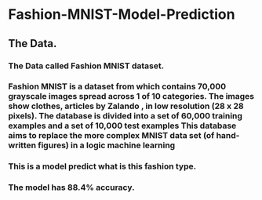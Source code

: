 # Fashion-MNIST-Model-Prediction


## The Data.

### The Data called Fashion MNIST dataset.
### Fashion MNIST is a dataset from which contains 70,000 grayscale images spread across 1 of 10 categories. The images show clothes, articles by Zalando , in low resolution (28 x 28 pixels). The database is divided into a set of 60,000 training examples and a set of 10,000 test examples This database aims to replace the more complex MNIST data set (of hand-written figures) in a logic machine learning

### This is a model predict what is this fashion type.

### The model has 88.4% accuracy.